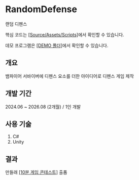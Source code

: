 # RandomDefense
랜덤 디펜스

핵심 코드는 [[Source/Assets/Scripts]](https://github.com/ymh1995s/RoyalGaurd/tree/main/Source/Assets/Scripts)에서 확인할 수 있습니다.

데모 프로그램은 [[DEMO 폴더]](https://github.com/ymh1995s/RoyalGaurd/tree/main/DEMO)에서 확인할 수 있습니다.

## 개요
뱀파이어 서바이버에 디펜스 요소를 더한 아이디어로 디펜스 게임 제작

## 개발 기간
2024.06 ~ 2026.08 (2개월) / 1인 개발

## 사용 기술
1. C#
2. Unity

## 결과
만들래 [[10분 게임 콘테스트]](https://mandlemandle.com/project/randomknight/game) 출품 